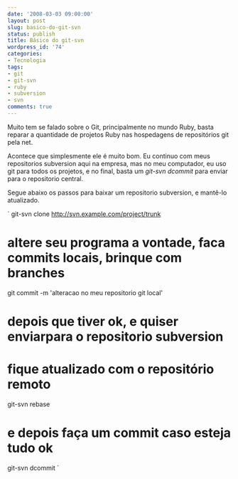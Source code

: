 ```yaml
---
date: '2008-03-03 09:00:00'
layout: post
slug: basico-do-git-svn
status: publish
title: Básico do git-svn
wordpress_id: '74'
categories:
- Tecnologia
tags:
- git
- git-svn
- ruby
- subversion
- svn
comments: true
---
```


Muito tem se falado sobre o Git, principalmente no mundo Ruby, basta reparar a quantidade de projetos Ruby nas hospedagens de repositórios git pela net.

Acontece que simplesmente ele é muito bom. Eu continuo com meus repositorios subversion aqui na empresa, mas no meu computador, eu uso git para todos os projetos, e no final, basta um _git-svn dcommit_ para enviar para o repositorio central.

Segue abaixo os passos para baixar um repositorio subversion, e mantê-lo atualizado.

`
git-svn clone http://svn.example.com/project/trunk
# altere seu programa a vontade, faca commits locais, brinque com branches
git commit -m 'alteracao no meu repositorio git local'
# depois que tiver ok, e quiser enviarpara o repositorio subversion
# fique atualizado com o repositório remoto
git-svn rebase
# e depois faça um commit caso esteja tudo ok
git-svn dcommit
`
